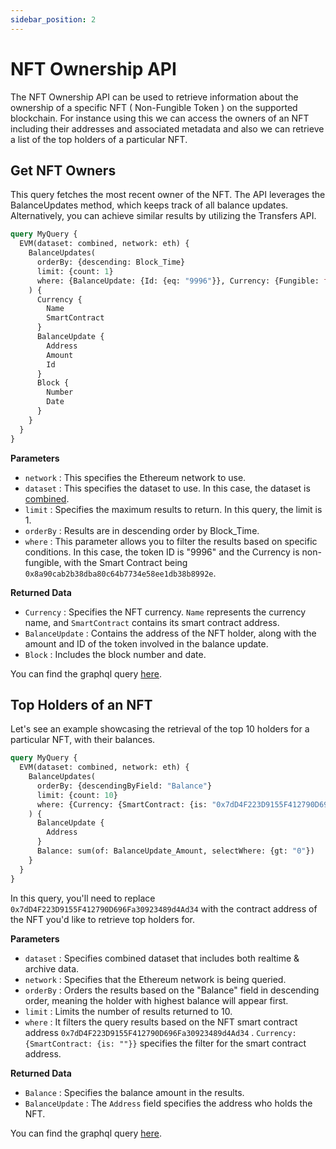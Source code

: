 ```yaml
---
sidebar_position: 2
---
```


# NFT Ownership API
The NFT Ownership API can be used to retrieve information about the ownership of a specific NFT ( Non-Fungible Token ) on the supported blockchain. For instance using this we can access the owners of an NFT including their addresses and associated metadata and also we can retrieve a list of the top holders of a particular NFT.

## Get NFT Owners

This query fetches the most recent owner of the NFT. The API leverages the BalanceUpdates method, which keeps track of all balance updates. Alternatively, you can achieve similar results by utilizing the Transfers API.

```graphql 
query MyQuery {
  EVM(dataset: combined, network: eth) {
    BalanceUpdates(
      orderBy: {descending: Block_Time}
      limit: {count: 1}
      where: {BalanceUpdate: {Id: {eq: "9996"}}, Currency: {Fungible: false, SmartContract: {is: "0x8a90cab2b38dba80c64b7734e58ee1db38b8992e"}}}
    ) {
      Currency {
        Name
        SmartContract
      }
      BalanceUpdate {
        Address
        Amount
        Id
      }
      Block {
        Number
        Date
      }
    }
  }
}

```

**Parameters**

-   `network` : This specifies the Ethereum network to use.
-   `dataset` : This specifies the dataset to use. In this case, the dataset is [combined](/docs/graphql/dataset/combined). 
-   `limit` : Specifies the maximum results to return. In this query, the limit is 1.
-   `orderBy` : Results are in descending order by Block_Time.
-   `where` : This parameter allows you to filter the results based on specific conditions. In this case, the token ID is "9996" and the Currency is non-fungible, with the Smart Contract being `0x8a90cab2b38dba80c64b7734e58ee1db38b8992e`.


**Returned Data**

-   `Currency` : Specifies the NFT currency. `Name` represents the currency name, and `SmartContract` contains its smart contract address.
-   `BalanceUpdate` : Contains the address of the NFT holder, along with the amount and ID of the token involved in the balance update.
-   `Block` : Includes the block number and date.

You can find the graphql query [here](https://ide.bitquery.io/Who-owns-specific-NFT).

## Top Holders of an NFT

Let's see an example showcasing the retrieval of the top 10 holders for a particular NFT, with their balances.

```graphql
query MyQuery {
  EVM(dataset: combined, network: eth) {
    BalanceUpdates(
      orderBy: {descendingByField: "Balance"}
      limit: {count: 10}
      where: {Currency: {SmartContract: {is: "0x7dD4F223D9155F412790D696Fa30923489d4Ad34"}}}
    ) {
      BalanceUpdate {
        Address
      }
      Balance: sum(of: BalanceUpdate_Amount, selectWhere: {gt: "0"})
    }
  }
}
```
In this query, you'll need to replace `0x7dD4F223D9155F412790D696Fa30923489d4Ad34` with the contract address of the NFT you'd like to retrieve top holders for.

**Parameters**
-   `dataset` : Specifies combined dataset that includes both realtime & archive data.
-   `network` : Specifies that the Ethereum network is being queried.
-   `orderBy` :  Orders the results based on the "Balance" field in descending order, meaning the holder with highest balance will appear first.
-   `limit` : Limits the number of results returned to 10.
-   `where` : It filters the query results based on the NFT smart contract address `0x7dD4F223D9155F412790D696Fa30923489d4Ad34` . `Currency: {SmartContract: {is: ""}}` specifies the filter for the smart contract address.

**Returned Data**
-   `Balance` : Specifies the balance amount in the results.
-   `BalanceUpdate` : The `Address` field specifies the address who holds the NFT.

You can find the graphql query [here](https://ide.bitquery.io/top-token-holders-of-Moonwalker-NFT).
